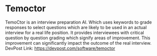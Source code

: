 # Temoctor
TemoCtor is an interview preparation AI. Which uses keywords to grade responses to select questions which are likely to be used in an actual interview for a real life position. It provides interviewees with critical question by question grading which signify areas of improvement. This improvement can significantly impact the outcome of the real interview.
DevPost Link: https://devpost.com/software/temoctor

